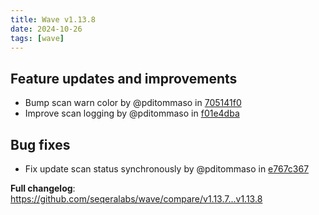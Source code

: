```yaml
---
title: Wave v1.13.8
date: 2024-10-26
tags: [wave]
---
```


## Feature updates and improvements

- Bump scan warn color by @pditommaso in [705141f0](https://github.com/seqeralabs/wave/commit/705141f086637480151c01809ab01559f9334130)
- Improve scan logging by @pditommaso in [f01e4dba](https://github.com/seqeralabs/wave/commit/f01e4dba274f58ad8eeb6a953b70b13a2ad910eb)

## Bug fixes

- Fix update scan status synchronously by @pditommaso in [e767c367](https://github.com/seqeralabs/wave/commit/e767c367fafe8083b3106dbe10cd88fc3463f07f)

**Full changelog**: https://github.com/seqeralabs/wave/compare/v1.13.7...v1.13.8
